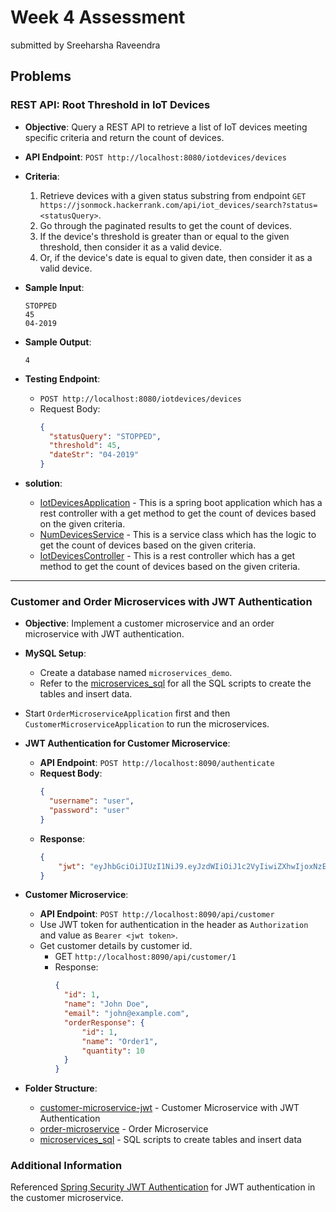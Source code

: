 # Week 4 Assessment

submitted by Sreeharsha Raveendra

## Problems

### REST API: Root Threshold in IoT Devices

- **Objective**: Query a REST API to retrieve a list of IoT devices meeting specific criteria and return the count of devices.
  
- **API Endpoint**: `POST http://localhost:8080/iotdevices/devices`

- **Criteria**:
  1. Retrieve devices with a given status substring from endpoint `GET https://jsonmock.hackerrank.com/api/iot_devices/search?status=<statusQuery>`.
  2. Go through the paginated results to get the count of devices.
  3. If the device's threshold is greater than or equal to the given threshold, then consider it as a valid device.
  4. Or, if the device's date is equal to given date, then consider it as a valid device.

- **Sample Input**:
  ```
  STOPPED
  45
  04-2019
  ```

- **Sample Output**: 
  ```
  4
  ```

- **Testing Endpoint**: 
  - `POST http://localhost:8080/iotdevices/devices`
  - Request Body:
    ```json
    {
      "statusQuery": "STOPPED",
      "threshold": 45,
      "dateStr": "04-2019"
    }
    ```

- **solution**:
    - [IotDevicesApplication](iot-devices\src\main\java\com\iotdevices\IotDevicesApplication.java) - This is a spring boot application which has a rest controller with a get method to get the count of devices based on the given criteria.
    - [NumDevicesService](iot-devices\src\main\java\com\iotdevices\service\NumDevicesService.java) - This is a service class which has the logic to get the count of devices based on the given criteria.
    - [IotDevicesController](iot-devices\src\main\java\com\iotdevices\controller\IotDevicesRestController.java) - This is a rest controller which has a get method to get the count of devices based on the given criteria.

<hr>

### Customer and Order Microservices with JWT Authentication

- **Objective**: Implement a customer microservice and an order microservice with JWT authentication.

- **MySQL Setup**:
  - Create a database named `microservices_demo`.
  - Refer to the [microservices_sql](microservices_sql.txt) for all the SQL scripts to create the tables and insert data.

- Start `OrderMicroserviceApplication` first and then `CustomerMicroserviceApplication` to run the microservices.

- **JWT Authentication for Customer Microservice**:
  - **API Endpoint**: `POST http://localhost:8090/authenticate`
  - **Request Body**:
    ```json
    {
      "username": "user",
      "password": "user"
    }
    ```
  - **Response**: 
    ```json
    {
        "jwt": "eyJhbGciOiJIUzI1NiJ9.eyJzdWIiOiJ1c2VyIiwiZXhwIjoxNzEwMTQ2NDg1LCJpYXQiOjE3MTAxMTA0ODV9.Msuop1xCp0Up4ne8tro1Bex1-Zk3GiDCnsD2F0Fx_u4"
    }
    ```

- **Customer Microservice**:
  - **API Endpoint**: `POST http://localhost:8090/api/customer`
  - Use JWT token for authentication in the header as `Authorization` and value as `Bearer <jwt token>`.
  - Get customer details by customer id.
    - GET `http://localhost:8090/api/customer/1`
    - Response:
      ```json
      {
        "id": 1,
        "name": "John Doe",
        "email": "john@example.com",
        "orderResponse": {
            "id": 1,
            "name": "Order1",
            "quantity": 10
        }
      }
      ```

- **Folder Structure**:
  - [customer-microservice-jwt](customer-microservice-jwt) - Customer Microservice with JWT Authentication
  - [order-microservice](order-microservice) - Order Microservice
  - [microservices_sql](microservices_sql.txt) - SQL scripts to create tables and insert data

### Additional Information

Referenced [Spring Security JWT Authentication](spring-security-jwt) for JWT authentication in the customer microservice.